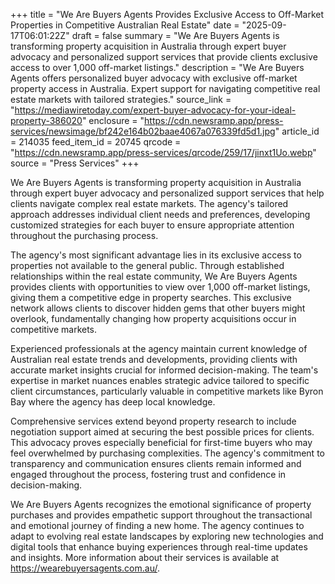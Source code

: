 +++
title = "We Are Buyers Agents Provides Exclusive Access to Off-Market Properties in Competitive Australian Real Estate"
date = "2025-09-17T06:01:22Z"
draft = false
summary = "We Are Buyers Agents is transforming property acquisition in Australia through expert buyer advocacy and personalized support services that provide clients exclusive access to over 1,000 off-market listings."
description = "We Are Buyers Agents offers personalized buyer advocacy with exclusive off-market property access in Australia. Expert support for navigating competitive real estate markets with tailored strategies."
source_link = "https://mediawiretoday.com/expert-buyer-advocacy-for-your-ideal-property-386020"
enclosure = "https://cdn.newsramp.app/press-services/newsimage/bf242e164b02baae4067a076339fd5d1.jpg"
article_id = 214035
feed_item_id = 20745
qrcode = "https://cdn.newsramp.app/press-services/qrcode/259/17/jinxt1Uo.webp"
source = "Press Services"
+++

<p>We Are Buyers Agents is transforming property acquisition in Australia through expert buyer advocacy and personalized support services that help clients navigate complex real estate markets. The agency's tailored approach addresses individual client needs and preferences, developing customized strategies for each buyer to ensure appropriate attention throughout the purchasing process.</p><p>The agency's most significant advantage lies in its exclusive access to properties not available to the general public. Through established relationships within the real estate community, We Are Buyers Agents provides clients with opportunities to view over 1,000 off-market listings, giving them a competitive edge in property searches. This exclusive network allows clients to discover hidden gems that other buyers might overlook, fundamentally changing how property acquisitions occur in competitive markets.</p><p>Experienced professionals at the agency maintain current knowledge of Australian real estate trends and developments, providing clients with accurate market insights crucial for informed decision-making. The team's expertise in market nuances enables strategic advice tailored to specific client circumstances, particularly valuable in competitive markets like Byron Bay where the agency has deep local knowledge.</p><p>Comprehensive services extend beyond property research to include negotiation support aimed at securing the best possible prices for clients. This advocacy proves especially beneficial for first-time buyers who may feel overwhelmed by purchasing complexities. The agency's commitment to transparency and communication ensures clients remain informed and engaged throughout the process, fostering trust and confidence in decision-making.</p><p>We Are Buyers Agents recognizes the emotional significance of property purchases and provides empathetic support throughout the transactional and emotional journey of finding a new home. The agency continues to adapt to evolving real estate landscapes by exploring new technologies and digital tools that enhance buying experiences through real-time updates and insights. More information about their services is available at <a href="https://wearebuyersagents.com.au/" rel="nofollow" target="_blank">https://wearebuyersagents.com.au/</a>.</p>